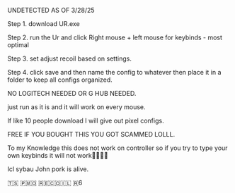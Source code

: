

UNDETECTED AS OF 3/28/25



Step 1. download UR.exe 

Step 2. run the Ur and click Right mouse + left mouse for keybinds - most optimal 

Step 3. set adjust recoil based on settings.

Step 4. click save and then name the config to whatever then place it in a folder to keep all configs organized.






NO LOGITECH NEEDED OR G HUB NEEDED. 

just run as it is and it will work on every mouse.









If like 10 people download I will give out pixel configs.









FREE IF YOU BOUGHT THIS YOU GOT SCAMMED LOLLL.


To my Knowledge this does not work on controller so if you try to type your own keybinds it will not work🥀🥀🥀🥀




Icl sybau John pork is alive.

🇹​​​​​🇸​​​​​ 🇵​​​​​🇲​​​​​🇴​​​​​ 🇷​​​​​🇪​​​​​🇨​​​​​🇴​​​​​🇮​​​​​🇱​​​​​ 🇷​​​​​6

